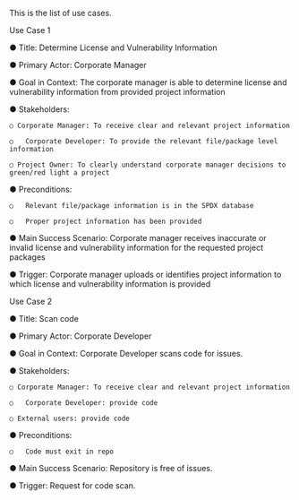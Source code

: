 This is the list of use cases.

Use Case 1

  ●	Title: Determine License and Vulnerability Information
  
  ●	Primary Actor: Corporate Manager
  
  ●	Goal in Context: The corporate manager is able to determine license and vulnerability information from provided project information
  
  ●	Stakeholders:
  
    ○ Corporate Manager: To receive clear and relevant project information
    
    ○	Corporate Developer: To provide the relevant file/package level information
    
    ○ Project Owner: To clearly understand corporate manager decisions to green/red light a project
    
  ●	Preconditions:
  
    ○	Relevant file/package information is in the SPDX database
    
    ○	Proper project information has been provided
    
  ●	Main Success Scenario: Corporate manager receives inaccurate or invalid license and vulnerability information for the requested project packages
  
  ●	Trigger: Corporate manager uploads or identifies project information to which license and vulnerability information is provided
  


  Use Case 2
  
  ●	Title: Scan code
  
  ●	Primary Actor: Corporate Developer
  
  ●	Goal in Context: Corporate Developer scans code for issues.
  
  ●	Stakeholders:
  
    ○ Corporate Manager: To receive clear and relevant project information
    
    ○	Corporate Developer: provide code
    
    ○ External users: provide code
    
  ●	Preconditions:
  
    ○	Code must exit in repo
    
  ●	Main Success Scenario: Repository is free of issues.
  
  ●	Trigger: Request for code scan.
  
